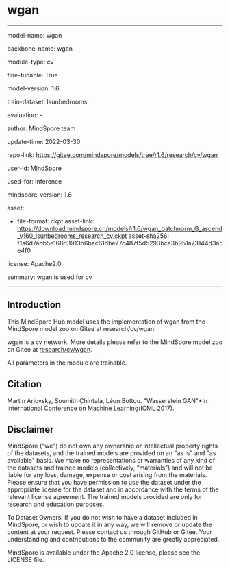 # wgan

---

model-name: wgan

backbone-name: wgan

module-type: cv

fine-tunable: True

model-version: 1.6

train-dataset: lsunbedrooms

evaluation: -

author: MindSpore team

update-time: 2022-03-30

repo-link: <https://gitee.com/mindspore/models/tree/r1.6/research/cv/wgan>

user-id: MindSpore

used-for: inference

mindspore-version: 1.6

asset:

-
    file-format: ckpt
    asset-link: <https://download.mindspore.cn/models/r1.6/wgan_batchnorm_G_ascend_v160_lsunbedrooms_research_cv.ckpt>
    asset-sha256: f1a6d7adb5e168d3913b6bac61dbe77c487f5d5293bca3b951a73144d3a5e4f0

license: Apache2.0

summary: wgan is used for cv

---

## Introduction

This MindSpore Hub model uses the implementation of wgan from the MindSpore model zoo on Gitee at research/cv/wgan.

wgan is a cv network. More details please refer to the MindSpore model zoo on Gitee at [research/cv/wgan](https://gitee.com/mindspore/models/blob/r1.6/research/cv/wgan/README_CN.md).

All parameters in the module are trainable.

## Citation

Martin Arjovsky, Soumith Chintala, Léon Bottou. "Wasserstein GAN"*In International Conference on Machine Learning(ICML 2017).

## Disclaimer

MindSpore ("we") do not own any ownership or intellectual property rights of the datasets, and the trained models are provided on an "as is" and "as available" basis. We make no representations or warranties of any kind of the datasets and trained models (collectively, “materials”) and will not be liable for any loss, damage, expense or cost arising from the materials. Please ensure that you have permission to use the dataset under the appropriate license for the dataset and in accordance with the terms of the relevant license agreement. The trained models provided are only for research and education purposes.

To Dataset Owners: If you do not wish to have a dataset included in MindSpore, or wish to update it in any way, we will remove or update the content at your request. Please contact us through GitHub or Gitee. Your understanding and contributions to the community are greatly appreciated.

MindSpore is available under the Apache 2.0 license, please see the LICENSE file.
